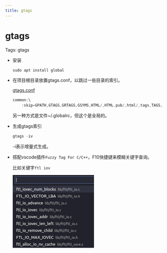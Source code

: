 ```yaml
---
title: gtags
---
```


# gtags

Tags: gtags

- 安装
    
    ```cpp
    sudo apt install global
    ```
    
- 在项目根目录放置gtags.conf，以跳过一些目录的索引。
    
    [gtags.conf](gtags/gtags.conf)
    
    ```cpp
    common:\
    	:skip=GPATH,GTAGS,GRTAGS,GSYMS,HTML/,HTML.pub/,html/,tags,TAGS,ID,y.tab.c,y.tab.h,cscope.out,cscope.po.out,cscope.in.out,SCCS/,RCS/,CVS/,CVSROOT/,{arch}/,autom4te.cache/,**dpdk/,build/,test/**:
    ```
    
    另一种方式是文件~/.globalrc，但这个是全局的。
    
- 生成gtags索引
    
    ```cpp
    gtags -iv
    ```
    
    -i表示增量式生成。
    
- 搭配vscode插件`Fuzzy Tag For C/C++`，F10快捷键来模糊关键字查询。
    
    比如关键字`ftl iov`
    
    ![gtags/Untitled.png](gtags/Untitled.png)